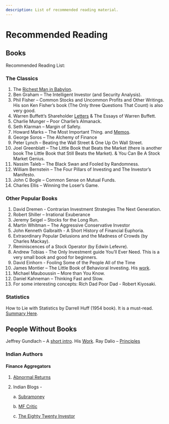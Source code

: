 ```yaml
---
description: List of recommended reading material.
---
```


# Recommended Reading

## Books

Recommended Reading List:

### The Classics

1. The [Richest Man in Babylon](https://www.reddit.com/r/IndiaInvestments/comments/1u7u2y/the_richest_man_in_babylon_one_of_the_best/).
2. Ben Graham – The Intelligent Investor \(and Security Analysis\).
3. Phil Fisher – Common Stocks and Uncommon Profits and Other Writings. His son Ken Fisher’s book \(The Only three Questions That Count\) is also very good.
4. Warren Buffett’s Shareholder [Letters](https://www.berkshirehathaway.com/letters/letters.html) & The Essays of Warren Buffett.
5. Charlie Munger – Poor Charlie’s Almanack.
6. Seth Klarman – Margin of Safety.
7. Howard Marks – The Most Important Thing. and [Memos](https://www.oaktreecapital.com/insights/howard-marks-memos).
8. George Soros – The Alchemy of Finance
9. Peter Lynch – Beating the Wall Street & One Up On Wall Street.
10. Joel Greenblatt – The Little Book that Beats the Market \(there is another book The Little Book that Still Beats the Market\). & You Can Be A Stock Market Genius.
11. Nassim Taleb – The Black Swan and Fooled by Randomness.
12. William Bernstein – The Four Pillars of Investing and The Investor’s Manifesto.
13. John C Bogle – Common Sense on Mutual Funds.
14. Charles Ellis – Winning the Loser’s Game.

### Other Popular Books

1. David Dremen - Contrarian Investment Strategies The Next Generation.
2. Robert Shiller – Irrational Exuberance
3. Jeremy Seigel – Stocks for the Long Run.
4. Martin Whitman – The Aggressive Conservative Investor
5. John Kenneth Galbraith - A Short History of Financial Euphoria.
6. Extraordinary Popular Delusions and the Madness of Crowds \(by Charles Mackay\).
7. Reminiscences of a Stock Operator \(by Edwin Lefevre\).
8. Andrew Tobias - The Only Investment guide You’ll Ever Need. This is a very small book and good for beginners.
9. David Einhorn - Fooling Some of the People All of the Time
10. James Montier – The Little Book of Behavioral Investing. His [work](http://eurosharelab.com/james-montier-resource-page/).
11. Michael Mauboussin – More than You Know.
12. Daniel Kahneman – Thinking Fast and Slow.
13. For some interesting concepts: Rich Dad Poor Dad - Robert Kiyosaki.

### Statistics

How to Lie with Statistics by Darrell Huff \(1954 book\). It is a must-read. [Summary Here](https://www.reddit.com/r/IndiaInvestments/comments/26rscu/suggested_book_list/cjh69q3?utm_source=share&utm_medium=web2x).

## People Without Books

Jeffrey Gundlach – A [short intro](http://www.crossingwallstreet.com/archives/2013/04/the-mind-of-jeffrey-gundlach.html). His [Work](http://www.doubleline.com/). Ray Dalio – [Principles](http://www.bwater.com/Uploads/FileManager/Principles/Bridgewater-Associates-Ray-Dalio-Principles.pdf)

### Indian Authors

#### Finance Aggregators

1. [Abnormal Returns](https://abnormalreturns.com)
2. Indian Blogs -

   a. [Subramoney](http://www.subramoney.com)

   b. [MF Critic](https://mfcritic.blogspot.com/)

   c. [The Eighty Twenty Investor](https://eightytwentyinvestor.com/)

